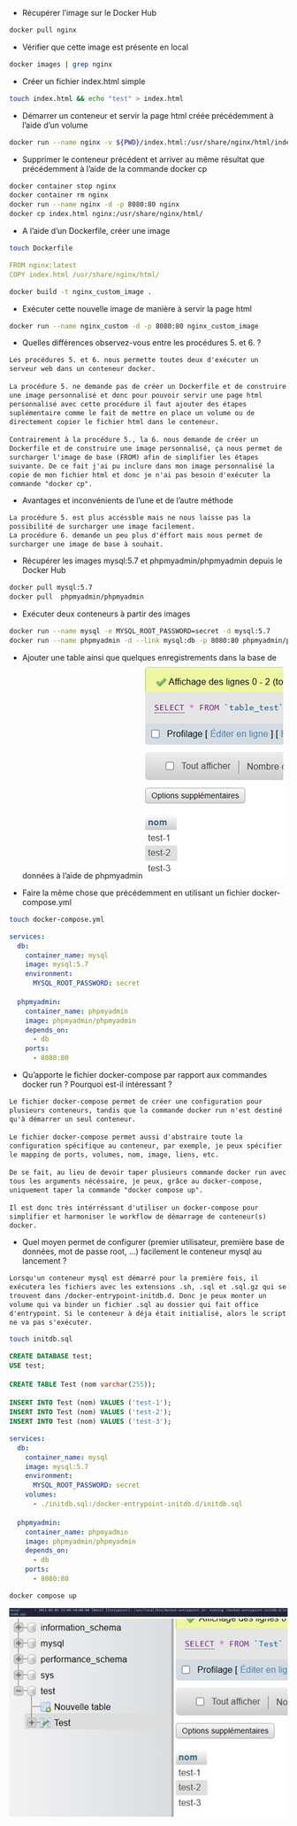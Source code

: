 - Récupérer l’image sur le Docker Hub
```bash
docker pull nginx
```

- Vérifier que cette image est présente en local
```bash
docker images | grep nginx
```

- Créer un fichier index.html simple
```bash
touch index.html && echo "test" > index.html
```

- Démarrer un conteneur et servir la page html créée précédemment à l’aide d’un volume
```bash
docker run --name nginx -v ${PWD}/index.html:/usr/share/nginx/html/index.html -d -p 8080:80 nginx
```

- Supprimer le conteneur précédent et arriver au même résultat que précédemment à l’aide de la commande docker cp
```bash
docker container stop nginx 
docker container rm nginx
docker run --name nginx -d -p 8080:80 nginx
docker cp index.html nginx:/usr/share/nginx/html/
```

- A l’aide d’un Dockerfile, créer une image
```bash
touch Dockerfile
```
```yaml
FROM nginx:latest
COPY index.html /usr/share/nginx/html/
```
```bash
docker build -t nginx_custom_image .
```

- Exécuter cette nouvelle image de manière à servir la page html
```bash
docker run --name nginx_custom -d -p 8080:80 nginx_custom_image
```

- Quelles différences observez-vous entre les procédures 5. et 6. ?
```
Les procédures 5. et 6. nous permette toutes deux d'exécuter un serveur web dans un conteneur docker.

La procédure 5. ne demande pas de créer un Dockerfile et de construire une image personnalisé et donc pour pouvoir servir une page html personnalisé avec cette procédure il faut ajouter des étapes suplémentaire comme le fait de mettre en place un volume ou de directement copier le fichier html dans le conteneur.

Contrairement à la procédure 5., la 6. nous demande de créer un Dockerfile et de construire une image personnalisé, ça nous permet de surcharger l'image de base (FROM) afin de simplifier les étapes suivante. De ce fait j'ai pu inclure dans mon image personnalisé la copie de mon fichier html et donc je n'ai pas besoin d'exécuter la commande "docker cp".
```

- Avantages et inconvénients de l’une et de l’autre méthode
```
La procédure 5. est plus accéssble mais ne nous laisse pas la possibilité de surcharger une image facilement.
La procédure 6. demande un peu plus d'éffort mais nous permet de surcharger une image de base à souhait.
```

- Récupérer les images mysql:5.7 et phpmyadmin/phpmyadmin depuis le Docker Hub
```bash
docker pull mysql:5.7
docker pull  phpmyadmin/phpmyadmin
```

- Exécuter deux conteneurs à partir des images
```bash
docker run --name mysql -e MYSQL_ROOT_PASSWORD=secret -d mysql:5.7
docker run --name phpmyadmin -d --link mysql:db -p 8080:80 phpmyadmin/phpmyadmin
```

- Ajouter une table ainsi que quelques enregistrements dans la base de données à l’aide de phpmyadmin
![alt text](./db-create-insert.jpg)

- Faire la même chose que précédemment en utilisant un fichier docker-compose.yml
```bash
touch docker-compose.yml
```
```yaml
services:
  db:
    container_name: mysql
    image: mysql:5.7
    environment:
      MYSQL_ROOT_PASSWORD: secret

  phpmyadmin:
    container_name: phpmyadmin
    image: phpmyadmin/phpmyadmin
    depends_on:
      - db
    ports:
      - 8080:80
```

- Qu’apporte le fichier docker-compose par rapport aux commandes docker run ?  Pourquoi est-il intéressant ?
```
Le fichier docker-compose permet de créer une configuration pour plusieurs conteneurs, tandis que la commande docker run n'est destiné qu'à démarrer un seul conteneur.

Le fichier docker-compose permet aussi d'abstraire toute la configuration spécifique au conteneur, par exemple, je peux spécifier le mapping de ports, volumes, nom, image, liens, etc.

De se fait, au lieu de devoir taper plusieurs commande docker run avec tous les arguments nécéssaire, je peux, grâce au docker-compose, uniquement taper la commande "docker compose up".

Il est donc très intérréssant d'utiliser un docker-compose pour simplifier et harmoniser le workflow de démarrage de conteneur(s) docker.
```

- Quel moyen permet de configurer (premier utilisateur, première base de données, mot de passe root, …) facilement le conteneur mysql au lancement ?
```
Lorsqu'un conteneur mysql est démarré pour la première fois, il exécutera les fichiers avec les extensions .sh, .sql et .sql.gz qui se trouvent dans /docker-entrypoint-initdb.d. Donc je peux monter un volume qui va binder un fichier .sql au dossier qui fait office d'entrypoint. Si le conteneur à déja était initialisé, alors le script ne va pas s'exécuter.
```
```bash
touch initdb.sql
```
```sql
CREATE DATABASE test;
USE test;

CREATE TABLE Test (nom varchar(255));

INSERT INTO Test (nom) VALUES ('test-1');
INSERT INTO Test (nom) VALUES ('test-2');
INSERT INTO Test (nom) VALUES ('test-3');
```
```yaml
services:
  db:
    container_name: mysql
    image: mysql:5.7
    environment:
      MYSQL_ROOT_PASSWORD: secret
    volumes:
      - ./initdb.sql:/docker-entrypoint-initdb.d/initdb.sql

  phpmyadmin:
    container_name: phpmyadmin
    image: phpmyadmin/phpmyadmin
    depends_on:
      - db
    ports:
      - 8080:80
```
```bash
docker compose up
```
![alt text](./db-initdb-execute.jpg)
![alt text](./db-initdb.jpg)
